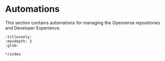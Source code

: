 # Automations

This section contains automations for managing the Openverse repositories and
Developer Experience.

```{toctree}
:titlesonly:
:maxdepth: 2
:glob:

*/index
```